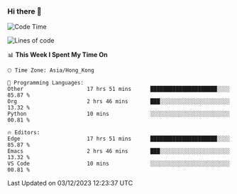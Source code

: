 ### Hi there 👋

<!--
**nicehiro/nicehiro** is a ✨ _special_ ✨ repository because its `README.md` (this file) appears on your GitHub profile.

Here are some ideas to get you started:

- 🔭 I’m currently working on ...
- 🌱 I’m currently learning ...
- 👯 I’m looking to collaborate on ...
- 🤔 I’m looking for help with ...
- 💬 Ask me about ...
- 📫 How to reach me: ...
- 😄 Pronouns: ...
- ⚡ Fun fact: ...
-->

<!--START_SECTION:waka-->
![Code Time](http://img.shields.io/badge/Code%20Time-117%20hrs%2047%20mins-blue)

![Lines of code](https://img.shields.io/badge/From%20Hello%20World%20I%27ve%20Written-2.6%20million%20lines%20of%20code-blue)

📊 **This Week I Spent My Time On** 

```text
🕑︎ Time Zone: Asia/Hong_Kong

💬 Programming Languages: 
Other                    17 hrs 51 mins      █████████████████████░░░░   85.87 % 
Org                      2 hrs 46 mins       ███░░░░░░░░░░░░░░░░░░░░░░   13.32 % 
Python                   10 mins             ░░░░░░░░░░░░░░░░░░░░░░░░░   00.81 % 

🔥 Editors: 
Edge                     17 hrs 51 mins      █████████████████████░░░░   85.87 % 
Emacs                    2 hrs 46 mins       ███░░░░░░░░░░░░░░░░░░░░░░   13.32 % 
VS Code                  10 mins             ░░░░░░░░░░░░░░░░░░░░░░░░░   00.81 % 
```


 Last Updated on 03/12/2023 12:23:37 UTC
<!--END_SECTION:waka-->
